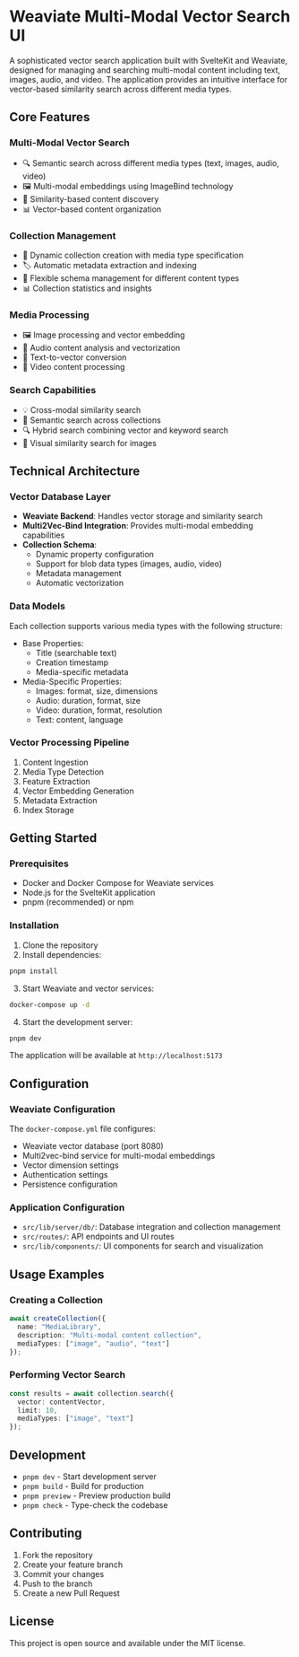 # Weaviate Multi-Modal Vector Search UI

A sophisticated vector search application built with SvelteKit and Weaviate, designed for managing and searching multi-modal content including text, images, audio, and video. The application provides an intuitive interface for vector-based similarity search across different media types.

## Core Features

### Multi-Modal Vector Search
- 🔍 Semantic search across different media types (text, images, audio, video)
- 🖼️ Multi-modal embeddings using ImageBind technology
- 🎯 Similarity-based content discovery
- 📊 Vector-based content organization

### Collection Management
- 📁 Dynamic collection creation with media type specification
- 🏷️ Automatic metadata extraction and indexing
- 🔄 Flexible schema management for different content types
- 📊 Collection statistics and insights

### Media Processing
- 🖼️ Image processing and vector embedding
- 🎵 Audio content analysis and vectorization
- 📝 Text-to-vector conversion
- 🎥 Video content processing

### Search Capabilities
- 💡 Cross-modal similarity search
- 🎯 Semantic search across collections
- 🔍 Hybrid search combining vector and keyword search
- 🎨 Visual similarity search for images

## Technical Architecture

### Vector Database Layer
- **Weaviate Backend**: Handles vector storage and similarity search
- **Multi2Vec-Bind Integration**: Provides multi-modal embedding capabilities
- **Collection Schema**: 
  - Dynamic property configuration
  - Support for blob data types (images, audio, video)
  - Metadata management
  - Automatic vectorization

### Data Models
Each collection supports various media types with the following structure:
- Base Properties:
  - Title (searchable text)
  - Creation timestamp
  - Media-specific metadata
- Media-Specific Properties:
  - Images: format, size, dimensions
  - Audio: duration, format, size
  - Video: duration, format, resolution
  - Text: content, language

### Vector Processing Pipeline
1. Content Ingestion
2. Media Type Detection
3. Feature Extraction
4. Vector Embedding Generation
5. Metadata Extraction
6. Index Storage

## Getting Started

### Prerequisites
- Docker and Docker Compose for Weaviate services
- Node.js for the SvelteKit application
- pnpm (recommended) or npm

### Installation

1. Clone the repository
2. Install dependencies:
```bash
pnpm install
```

3. Start Weaviate and vector services:
```bash
docker-compose up -d
```

4. Start the development server:
```bash
pnpm dev
```

The application will be available at `http://localhost:5173`

## Configuration

### Weaviate Configuration
The `docker-compose.yml` file configures:
- Weaviate vector database (port 8080)
- Multi2vec-bind service for multi-modal embeddings
- Vector dimension settings
- Authentication settings
- Persistence configuration

### Application Configuration
- `src/lib/server/db/`: Database integration and collection management
- `src/routes/`: API endpoints and UI routes
- `src/lib/components/`: UI components for search and visualization

## Usage Examples

### Creating a Collection
```typescript
await createCollection({
  name: "MediaLibrary",
  description: "Multi-modal content collection",
  mediaTypes: ["image", "audio", "text"]
});
```

### Performing Vector Search
```typescript
const results = await collection.search({
  vector: contentVector,
  limit: 10,
  mediaTypes: ["image", "text"]
});
```

## Development

- `pnpm dev` - Start development server
- `pnpm build` - Build for production
- `pnpm preview` - Preview production build
- `pnpm check` - Type-check the codebase

## Contributing

1. Fork the repository
2. Create your feature branch
3. Commit your changes
4. Push to the branch
5. Create a new Pull Request

## License

This project is open source and available under the MIT license.
